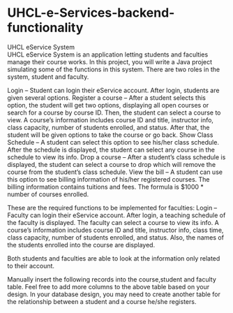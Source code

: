 # UHCL-e-Services-backend-functionality

UHCL eService System  
UHCL eService System is an application letting students and faculties manage their course works. In this project, you will write a Java project simulating some of the functions in this system. There are two roles in the system, student and faculty. 

Login – Student can login their eService account. 
After login, students are given several options. 
Register a course – After a student selects this option, the student will get two options, displaying all open courses or search for a course by course ID. Then, the student can select a course to view. A course’s information includes course ID and title, instructor info, class capacity, number of students enrolled, and status. After that, the student will be given options to take the course or go back. 
Show Class Schedule – A student can select this option to see his/her class schedule. After the schedule is displayed, the student can select any course in the schedule to view its info. 
Drop a course – After a student’s class schedule is displayed, the student can select a course to drop which will remove the course from the student’s class schedule. 
View the bill – A student can use this option to see billing information of his/her registered courses. The billing information contains tuitions and fees. The formula is $1000 * number of courses enrolled. 

These are the required functions to be implemented for faculties: 
Login – Faculty can login their eService account. 
After login, a teaching schedule of the faculty is displayed. The faculty can select a course to view its info. A course’s information includes course ID and title, instructor info, class time, class capacity, number of students enrolled, and status. Also, the names of the students enrolled into the course are displayed. 

Both students and faculties are able to look at the information only related to their account.

Manually insert the following records into the course,student and faculty table.
Feel free to add more columns to the above table based on your design. 
In your database design, you may need to create another table for the relationship between a student and a course he/she registers. 

